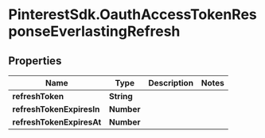 # PinterestSdk.OauthAccessTokenResponseEverlastingRefresh

## Properties

Name | Type | Description | Notes
------------ | ------------- | ------------- | -------------
**refreshToken** | **String** |  | 
**refreshTokenExpiresIn** | **Number** |  | 
**refreshTokenExpiresAt** | **Number** |  | 


